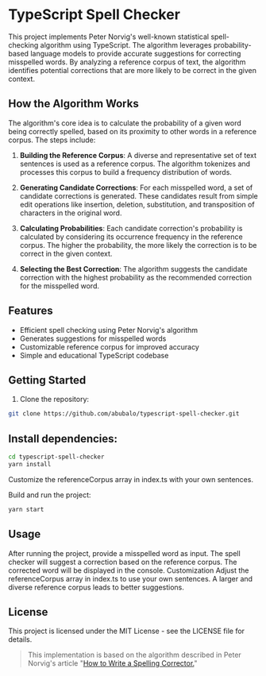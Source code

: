 # TypeScript Spell Checker

This project implements Peter Norvig's well-known statistical spell-checking algorithm using TypeScript. The algorithm leverages probability-based language models to provide accurate suggestions for correcting misspelled words. By analyzing a reference corpus of text, the algorithm identifies potential corrections that are more likely to be correct in the given context.

## How the Algorithm Works

The algorithm's core idea is to calculate the probability of a given word being correctly spelled, based on its proximity to other words in a reference corpus. The steps include:

1. **Building the Reference Corpus**: A diverse and representative set of text sentences is used as a reference corpus. The algorithm tokenizes and processes this corpus to build a frequency distribution of words.

2. **Generating Candidate Corrections**: For each misspelled word, a set of candidate corrections is generated. These candidates result from simple edit operations like insertion, deletion, substitution, and transposition of characters in the original word.

3. **Calculating Probabilities**: Each candidate correction's probability is calculated by considering its occurrence frequency in the reference corpus. The higher the probability, the more likely the correction is to be correct in the given context.

4. **Selecting the Best Correction**: The algorithm suggests the candidate correction with the highest probability as the recommended correction for the misspelled word.
## Features

- Efficient spell checking using Peter Norvig's algorithm
- Generates suggestions for misspelled words
- Customizable reference corpus for improved accuracy
- Simple and educational TypeScript codebase

## Getting Started

1. Clone the repository:

```bash
git clone https://github.com/abubalo/typescript-spell-checker.git
```
## Install dependencies:

```bash
cd typescript-spell-checker
yarn install
```

Customize the referenceCorpus array in index.ts with your own sentences.

Build and run the project:

```bash
yarn start
```
## Usage
After running the project, provide a misspelled word as input.
The spell checker will suggest a correction based on the reference corpus.
The corrected word will be displayed in the console.
Customization
Adjust the referenceCorpus array in index.ts to use your own sentences. A larger and diverse reference corpus leads to better suggestions.

## License
This project is licensed under the MIT License - see the LICENSE file for details.

> This implementation is based on the algorithm described in Peter Norvig's article "[How to Write a Spelling Corrector.](http://norvig.com/spell-correct.html)"